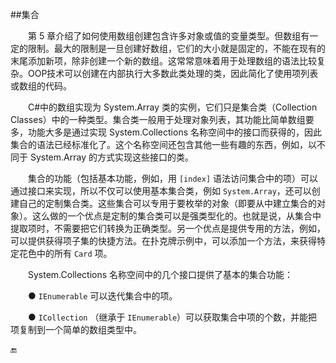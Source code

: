 ##集合

&emsp;&emsp;第 5 章介绍了如何使用数组创建包含许多对象或值的变量类型。但数组有一定的限制。最大的限制是一旦创建好数组，它们的大小就是固定的，不能在现有的末尾添加新项，除非创建一个新的数组。这常常意味着用于处理数组的语法比较复杂。OOP技术可以创建在内部执行大多数此类处理的类，因此简化了使用项列表或数组的代码。

&emsp;&emsp;C#中的数组实现为 System.Array 类的实例，它们只是集合类（Collection Classes）中的一种类型。集合类一般用于处理对象列表，其功能比简单数组要多，功能大多是通过实现 System.Collections 名称空间中的接口而获得的，因此集合的语法已经标准化了。这个名称空间还包含其他一些有趣的东西，例如，以不同于 System.Array 的方式实现这些接口的类。

&emsp;&emsp;集合的功能（包括基本功能，例如，用 `[index]` 语法访问集合中的项）可以通过接口来实现，所以不仅可以使用基本集合类，例如 `System.Array`，还可以创建自己的定制集合类。这些集合可以专用于要枚举的对象（即要从中建立集合的对象）。这么做的一个优点是定制的集合类可以是强类型化的。也就是说，从集合中提取项时，不需要把它们转换为正确类型。另一个优点是提供专用的方法，例如，可以提供获得项子集的快捷方法。在扑克牌示例中，可以添加一个方法，来获得特定花色中的所有 `Card` 项。

&emsp;&emsp;System.Collections 名称空间中的几个接口提供了基本的集合功能：

&emsp;&emsp;● `IEnumerable` 可以迭代集合中的项。

&emsp;&emsp;● `ICollection` （继承于 `IEnumerable`）可以获取集合中项的个数，并能把项复制到一个简单的数组类型中。




































🔚